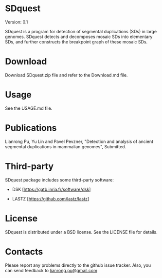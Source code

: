 # SDquest
Version: 0.1

SDquest is a program for detection of segmental duplications (SDs) in large genomes. SDquest detects and decomposes mosaic SDs into elementary SDs, and further constructs the breakpoint graph of these mosaic SDs.

# Download
Download SDquest.zip file and refer to the Download.md file.

# Usage
See the USAGE.md file.

# Publications
Lianrong Pu, Yu Lin and Pavel Pevzner, "Detection and analysis of ancient segmental duplications in mammalian genomes", Submitted.

# Third-party
SDquest package includes some third-party software:

- DSK [https://gatb.inria.fr/software/dsk]

- LASTZ [https://github.com/lastz/lastz]
    
# License

SDquest is distributed under a BSD license. See the LICENSE file for details.

# Contacts

Please report any problems directly to the github issue tracker. Also, you can send feedback to lianrong.pu@gmail.com    



